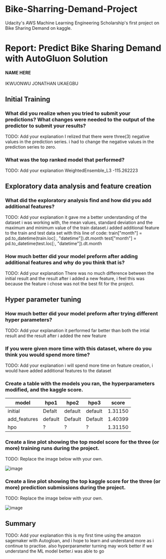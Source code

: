 # Bike-Sharring-Demand-Project
Udacity's AWS Machine Learning Engineering Scholarship's first project on Bike Sharing Demand on kaggle.

# Report: Predict Bike Sharing Demand with AutoGluon Solution
#### NAME HERE
IKWUONWU JONATHAN UKAEGBU
## Initial Training
### What did you realize when you tried to submit your predictions? What changes were needed to the output of the predictor to submit your results? 
TODO: Add your explanation
I relized that there were three(3) negative values in the prediction series. i had to change the negative values in the prediction series to zero.
### What was the top ranked model that performed?
TODO: Add your explanation
WeightedEnsemble_L3 -115.262223 
## Exploratory data analysis and feature creation
### What did the exploratory analysis find and how did you add additional features?
TODO: Add your explanation
it gave me a better understanding of the dataset i was working with, the mean values, standard deviation and the maximum and minimum value of the train dataset.i added additional feature to the train and test data set with this line of code:
train["month"] = pd.to_datetime(train.loc[:, "datetime"]).dt.month
test["month"] = pd.to_datetime(test.loc[:, "datetime"]).dt.month

### How much better did your model preform after adding additional features and why do you think that is?
TODO: Add your explanation
There was no much difference between the initial result and the result after i added a new feature, i feel this was because the feature i chose was not the best fit for the project.
## Hyper parameter tuning
### How much better did your model preform after trying different hyper parameters?
TODO: Add your explanation
it performed far better than both the intial result and the result after i added the new feature
### If you were given more time with this dataset, where do you think you would spend more time?
TODO: Add your explanation
i will spend more time on feature creation, i would have added additional features to the dataset
### Create a table with the models you ran, the hyperparameters modified, and the kaggle score.
|model|hpo1|hpo2|hpo3|score|
|--|--|--|--|--|
|initial|Defalt|default|default|1.31150|
|add_features|default|Default|Default|1.40399|
|hpo|?|?|?|1.31150|

### Create a line plot showing the top model score for the three (or more) training runs during the project.

TODO: Replace the image below with your own.

![image](https://user-images.githubusercontent.com/86266982/152699424-e968dbad-e94a-4c14-a59b-b646a0c07c57.png)



### Create a line plot showing the top kaggle score for the three (or more) prediction submissions during the project.

TODO: Replace the image below with your own.

![image](https://user-images.githubusercontent.com/86266982/152699441-2d701d24-a643-4383-a0ca-b105cfc65f76.png)


## Summary
TODO: Add your explanation
this is my first time using the amazon sagemaker with Autogloan, and i hope to learn and understand more as i continue to practise. also hyperparameter turning may work better if we understand the ML model better.i was able to go
